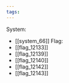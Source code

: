 ```yaml
---
tags:
---
```

System:
- [[system_66]]
Flag:
- [[flag_12133]]
- [[flag_12139]]
- [[flag_12140]]
- [[flag_12142]]
- [[flag_12143]]
